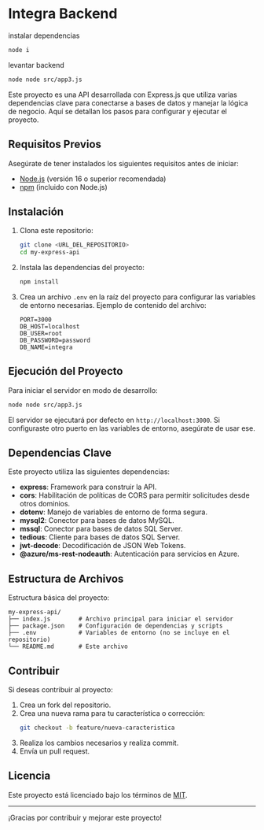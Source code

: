 
# Integra Backend

instalar dependencias
```bash
node i
```

levantar backend
```bash
node node src/app3.js
```


Este proyecto es una API desarrollada con Express.js que utiliza varias dependencias clave para conectarse a bases de datos y manejar la lógica de negocio. Aquí se detallan los pasos para configurar y ejecutar el proyecto.

## Requisitos Previos

Asegúrate de tener instalados los siguientes requisitos antes de iniciar:

- [Node.js](https://nodejs.org/) (versión 16 o superior recomendada)
- [npm](https://www.npmjs.com/) (incluido con Node.js)

## Instalación

1. Clona este repositorio:
   ```bash
   git clone <URL_DEL_REPOSITORIO>
   cd my-express-api
   ```

2. Instala las dependencias del proyecto:
   ```bash
   npm install
   ```

3. Crea un archivo `.env` en la raíz del proyecto para configurar las variables de entorno necesarias. Ejemplo de contenido del archivo:

   ```env
   PORT=3000
   DB_HOST=localhost
   DB_USER=root
   DB_PASSWORD=password
   DB_NAME=integra
   ```

## Ejecución del Proyecto

Para iniciar el servidor en modo de desarrollo:

```bash
node node src/app3.js
```

El servidor se ejecutará por defecto en `http://localhost:3000`. Si configuraste otro puerto en las variables de entorno, asegúrate de usar ese.

## Dependencias Clave

Este proyecto utiliza las siguientes dependencias:

- **express**: Framework para construir la API.
- **cors**: Habilitación de políticas de CORS para permitir solicitudes desde otros dominios.
- **dotenv**: Manejo de variables de entorno de forma segura.
- **mysql2**: Conector para bases de datos MySQL.
- **mssql**: Conector para bases de datos SQL Server.
- **tedious**: Cliente para bases de datos SQL Server.
- **jwt-decode**: Decodificación de JSON Web Tokens.
- **@azure/ms-rest-nodeauth**: Autenticación para servicios en Azure.

## Estructura de Archivos

Estructura básica del proyecto:

```
my-express-api/
├── index.js        # Archivo principal para iniciar el servidor
├── package.json    # Configuración de dependencias y scripts
├── .env            # Variables de entorno (no se incluye en el repositorio)
└── README.md       # Este archivo
```

## Contribuir

Si deseas contribuir al proyecto:

1. Crea un fork del repositorio.
2. Crea una nueva rama para tu característica o corrección:
   ```bash
   git checkout -b feature/nueva-caracteristica
   ```
3. Realiza los cambios necesarios y realiza commit.
4. Envía un pull request.

## Licencia

Este proyecto está licenciado bajo los términos de [MIT](LICENSE).

---
¡Gracias por contribuir y mejorar este proyecto!

